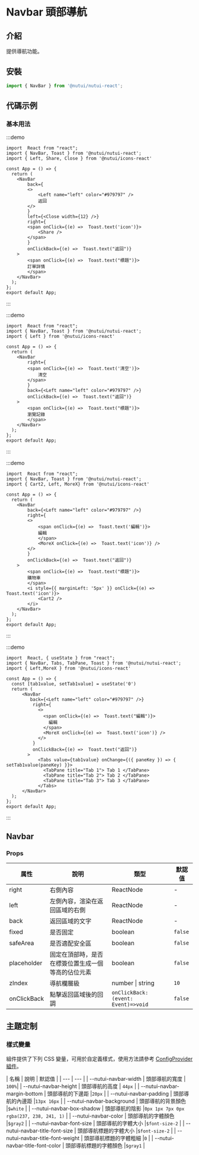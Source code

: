 # Navbar 頭部導航

## 介紹 


提供導航功能。

## 安裝

```ts
import { NavBar } from '@nutui/nutui-react';
```

## 代碼示例

### 基本用法

:::demo
```tsx
import  React from "react";
import { NavBar, Toast } from '@nutui/nutui-react';
import { Left, Share, Close } from '@nutui/icons-react'

const App = () => {
  return ( 
    <NavBar
        back={
        <>
            <Left name="left" color="#979797" />
            返回
        </>
        }
        left={<Close width={12} />}
        right={
        <span onClick={(e) =>  Toast.text('icon')}>
            <Share />
        </span>
        }
        onClickBack={(e) =>  Toast.text("返回")}
    >
        <span onClick={(e) =>  Toast.text("標題")}>
        訂單詳情
        </span>
    </NavBar>
  );
};  
export default App;

```
:::

:::demo
```tsx
import  React from "react";
import { NavBar, Toast } from '@nutui/nutui-react';
import { Left } from '@nutui/icons-react'

const App = () => {
  return ( 
    <NavBar
        right={
        <span onClick={(e) =>  Toast.text('清空')}>
            清空
        </span>
        }
        back={<Left name="left" color="#979797" />}
        onClickBack={(e) =>  Toast.text("返回")}
    >
        <span onClick={(e) =>  Toast.text("標題")}>
        瀏覽記錄
        </span>
    </NavBar>
  );
};  
export default App;

```
:::

:::demo
```tsx
import  React from "react";
import { NavBar, Toast } from '@nutui/nutui-react';
import { Cart2, Left, MoreX} from '@nutui/icons-react'

const App = () => {
  return ( 
    <NavBar
        back={<Left name="left" color="#979797" />}
        right={
        <>
            <span onClick={(e) =>  Toast.text('編輯')}>
            編輯
            </span>
            <MoreX onClick={(e) =>  Toast.text('icon')} />
        </>
        }
        onClickBack={(e) =>  Toast.text("返回")}
    >
        <span onClick={(e) =>  Toast.text("標題")}>
        購物車
        </span>
        <i style={{ marginLeft: '5px' }} onClick={(e) =>  Toast.text('icon')}>
            <Cart2 />
        </i>
    </NavBar>
  );
};  
export default App;

```
:::

:::demo
```tsx
import  React, { useState } from "react";
import { NavBar, Tabs, TabPane, Toast } from '@nutui/nutui-react';
import { Left,MoreX } from '@nutui/icons-react'

const App = () => {
  const [tab1value, setTab1value] = useState('0')
  return (   
      <NavBar
         back={<Left name="left" color="#979797" />}
          right={
            <>
              <span onClick={(e) =>  Toast.text("編輯")}>
                編輯
              </span>
              <MoreX onClick={(e) =>  Toast.text('icon')} />
            </>
          }
          onClickBack={(e) =>  Toast.text("返回")}
        >
            <Tabs value={tab1value} onChange={({ paneKey }) => { setTab1value(paneKey) }}>
              <TabPane title="Tab 1"> Tab 1 </TabPane>
              <TabPane title="Tab 2"> Tab 2 </TabPane>
              <TabPane title="Tab 3"> Tab 3 </TabPane>
            </Tabs>
      </NavBar>
  );
};  
export default App;

```
:::

## Navbar

### Props  

| 属性 | 說明 | 類型    | 默認值  |
|------------|--------------------|---------|---------|
| right | 右側內容 | ReactNode  | -       |
| left        | 左側內容，渲染在返回區域的右側 | ReactNode  | -       |   
| back        | 返回區域的文字 | ReactNode  | -       |   
| fixed            | 是否固定 | boolean  | `false`       |   
| safeArea | 是否適配安全區 | boolean  | `false`       |   
| placeholder      | 固定在頂部時，是否在標簽位置生成一個等高的佔位元素 | boolean  | `false`    |
| zIndex           | 導航欄層級           | number \| string  | `10`    |
| onClickBack             | 點擊返回區域後的回調 | `onClickBack:(event: Event)=>void` | `false`|


## 主題定制

### 樣式變量

組件提供了下列 CSS 變量，可用於自定義樣式，使用方法請參考 [ConfigProvider 組件](#/zh-CN/component/configprovider)。

| 名稱 | 說明 | 默認值 |
| --- | --- |
| --nutui-navbar-width | 頭部導航的寬度 | `100%`|
| --nutui-navbar-height | 頭部導航的高度 | `44px` |
| --nutui-navbar-margin-bottom | 頭部導航的下邊距 |`20px` |
| --nutui-navbar-padding | 頭部導航的內邊距 |`13px 16px` |
| --nutui-navbar-background | 頭部導航的背景顏色 |`$white` |
| --nutui-navbar-box-shadow | 頭部導航的陰影 |`0px 1px 7px 0px rgba(237, 238, 241, 1)` |
| --nutui-navbar-color | 頭部導航的字體顏色 |`$gray2` |
| --nutui-navbar-font-size | 頭部導航的字體大小 |`$font-size-2` |
| --nutui-navbar-title-font-size | 頭部導航標題的字體大小 |`$font-size-2` |
| --nutui-navbar-title-font-weight | 頭部導航標題的字體粗細 |`0` |
| --nutui-navbar-title-font-color | 頭部導航標題的字體顏色 |`$gray1` |


